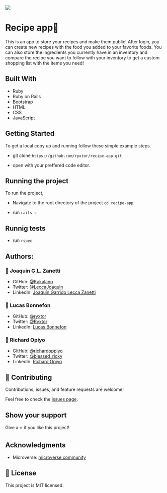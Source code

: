 ![](https://img.shields.io/badge/Microverse-blueviolet)
 #  Recipe app📝

This is an app to store your recipes and make them public! After login, you can create new recipes with the food you added to your favorite foods. You can also store the ingredients you currently have in an inventory and compare the recipe you want to follow with your inventory to get a custom shopping list with the items you need!
 
 ## Built With

 - Ruby
 - Ruby on Rails
 - Bootstrap
 - HTML
 - CSS
 - JavaScript

 ## Getting Started

 To get a local copy up and running follow these simple example steps.
- git clone  `https://github.com/ryxtor/recipe-app.git`

- open with your preffered code editor.

 ## Running the project

To run the project,
- Navigate to the root directory of the project `cd recipe-app`

- run `rails s`

## Runnig tests
- run `rspec`

## Authors:

### 👤 Joaquin G.L. Zanetti
- GitHub: [@Kakalanp](https://github.com/Kakalanp)
- Twitter: [@LeccaJoaquin](https://twitter.com/LeccaJoaquin)
- LinkedIn: [Joaquín Garrido Lecca Zanetti](https://www.linkedin.com/in/joaquin-garrido-lecca-zanetti/)

### 👤 Lucas Bonnefon

- GitHub: [@ryxtor](https://github.com/ryxtor)
- Twitter: [@Ryxtor](https://twitter.com/ryxtor)
- LinkedIn: [Lucas Bonnefon](https://www.linkedin.com/in/lucasbonnefon/)

### 👤 **Richard Opiyo**

- GitHub: [@richardoppiyo](https://github.com/richardoppiyo)
- Twitter: [@blessed_ricky](https://twitter.com/blessed_ricky)
- LinkedIn: [Richard Opiyo](https://linkedin.com/in/richardoppiyo) 

 ## 🤝 Contributing

 Contributions, issues, and feature requests are welcome!

 Feel free to check the [issues page](https://github.com/usorfaitheloho/school-library/issues).

 ## Show your support

 Give a ⭐️ if you like this project!

 ## Acknowledgments

 - Microverse: [microverse community](https://github.com/microverseinc)

 ## 📝 License

 This project is MIT licensed.
